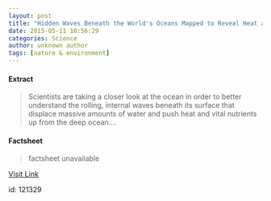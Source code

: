 ```yaml
---
layout: post
title: "Hidden Waves Beneath the World's Oceans Mapped to Reveal Heat and Nutrient Cycling"
date: 2015-05-11 10:56:29
categories: Science
author: unknown author
tags: [nature & environment]
---
```



#### Extract
>Scientists are taking a closer look at the ocean in order to better understand the rolling, internal waves beneath its surface that displace massive amounts of water and push heat and vital nutrients up from the deep ocean....

#### Factsheet
>factsheet unavailable

[Visit Link](http://www.scienceworldreport.com/articles/25329/20150511/hidden-waves-beneath-worlds-oceans-mapped-reveal-heat-nutrient-cycling.htm)

id:  121329
